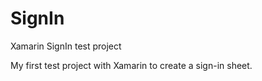 SignIn
======

Xamarin SignIn test project

My first test project with Xamarin to create a sign-in sheet.
